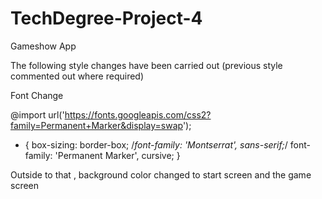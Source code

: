 # TechDegree-Project-4
 Gameshow App

 
 The following style changes have been carried out 
 (previous style commented out where required)
 
 Font Change 
 
 @import url('https://fonts.googleapis.com/css2?family=Permanent+Marker&display=swap');
 
 
 * {
  box-sizing: border-box;
  /*font-family: 'Montserrat', sans-serif;*/
	font-family: 'Permanent Marker', cursive;
}

Outside to that , background color changed to start screen and the game screen